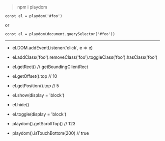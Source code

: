 > npm i playdom

`const el = playdom('#foo')`

or

`const el = playdom(document.querySelector('#foo'))`

----

* el.DOM.addEventListener('click', e => e)

* el.addClass('foo').removeClass('foo').toggleClass('foo').hasClass('foo')

* el.getRect() // getBoundingClientRect

* el.getOffset().top // 10

* el.getPosition().top // 5

* el.show(display = 'block')

* el.hide()

* el.toggle(display = 'block')

* playdom().getScrollTop() // 123

* playdom().isTouchBottom(200) // true

